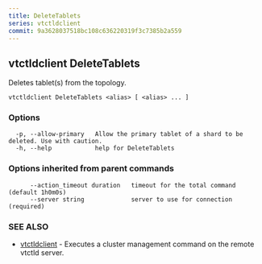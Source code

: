 ```yaml
---
title: DeleteTablets
series: vtctldclient
commit: 9a3628037518bc108c636220319f3c7385b2a559
---
```

## vtctldclient DeleteTablets

Deletes tablet(s) from the topology.

```
vtctldclient DeleteTablets <alias> [ <alias> ... ]
```

### Options

```
  -p, --allow-primary   Allow the primary tablet of a shard to be deleted. Use with caution.
  -h, --help            help for DeleteTablets
```

### Options inherited from parent commands

```
      --action_timeout duration   timeout for the total command (default 1h0m0s)
      --server string             server to use for connection (required)
```

### SEE ALSO

* [vtctldclient](../)	 - Executes a cluster management command on the remote vtctld server.

